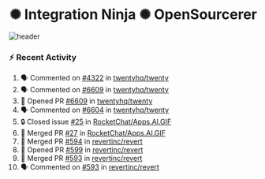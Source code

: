 
<h1 align="center">✺ Integration Ninja ✺ OpenSourcerer</h1>

![header](https://github.com/Nabhag8848/Nabhag8848/assets/65061890/3ecbdaa2-ea2a-4413-a40a-87945f5fb05a)

### :zap: Recent Activity

<!--START_SECTION:activity-->
1. 🗣 Commented on [#4322](https://github.com/twentyhq/twenty/issues/4322#issuecomment-2282719026) in [twentyhq/twenty](https://github.com/twentyhq/twenty)
2. 🗣 Commented on [#6609](https://github.com/twentyhq/twenty/pull/6609#issuecomment-2282705403) in [twentyhq/twenty](https://github.com/twentyhq/twenty)
3. 💪 Opened PR [#6609](https://github.com/twentyhq/twenty/pull/6609) in [twentyhq/twenty](https://github.com/twentyhq/twenty)
4. 🗣 Commented on [#6604](https://github.com/twentyhq/twenty/issues/6604#issuecomment-2282665436) in [twentyhq/twenty](https://github.com/twentyhq/twenty)
5. 🔒 Closed issue [#25](https://github.com/RocketChat/Apps.AI.GIF/issues/25) in [RocketChat/Apps.AI.GIF](https://github.com/RocketChat/Apps.AI.GIF)
6. 🎉 Merged PR [#27](https://github.com/RocketChat/Apps.AI.GIF/pull/27) in [RocketChat/Apps.AI.GIF](https://github.com/RocketChat/Apps.AI.GIF)
7. 🎉 Merged PR [#594](https://github.com/revertinc/revert/pull/594) in [revertinc/revert](https://github.com/revertinc/revert)
8. 💪 Opened PR [#599](https://github.com/revertinc/revert/pull/599) in [revertinc/revert](https://github.com/revertinc/revert)
9. 🎉 Merged PR [#593](https://github.com/revertinc/revert/pull/593) in [revertinc/revert](https://github.com/revertinc/revert)
10. 🗣 Commented on [#593](https://github.com/revertinc/revert/pull/593#issuecomment-2272862307) in [revertinc/revert](https://github.com/revertinc/revert)
<!--END_SECTION:activity-->

  



